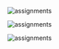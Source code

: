 
![assignments](https://github.com/shreeshailaya/c-dac/blob/main/Web%20Programming/Media/Assignments/19-7-d4.png)


![assignments](https://github.com/shreeshailaya/c-dac/blob/main/Web%20Programming/Media/Assignments/19-7-d4-2.png)


![assignments](https://github.com/shreeshailaya/c-dac/blob/main/Web%20Programming/Media/Assignments/19-7-d4-3.png)
